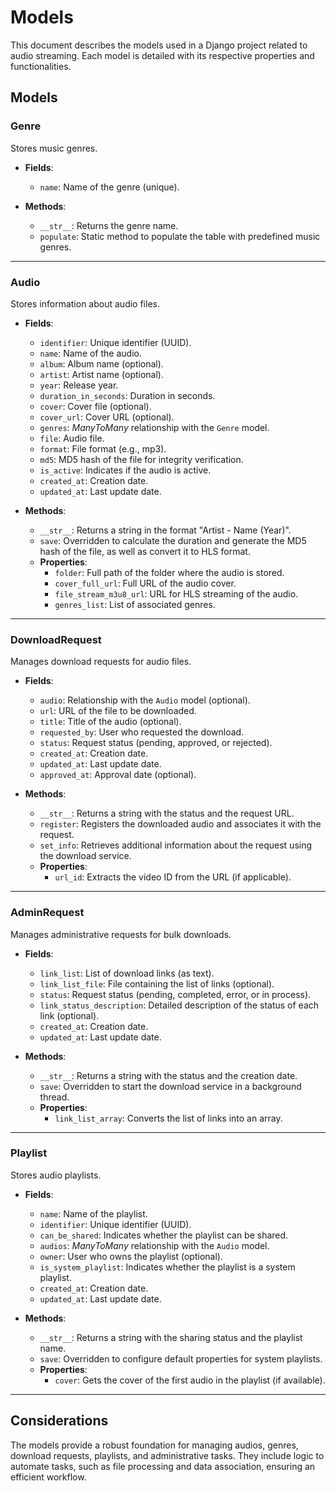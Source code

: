 # Models

This document describes the models used in a Django project related to audio streaming. Each model is detailed with its respective properties and functionalities.

## **Models**

### **Genre**

Stores music genres.

- **Fields**:
  - `name`: Name of the genre (unique).

- **Methods**:
  - `__str__`: Returns the genre name.
  - `populate`: Static method to populate the table with predefined music genres.

---

### **Audio**

Stores information about audio files.

- **Fields**:
  - `identifier`: Unique identifier (UUID).
  - `name`: Name of the audio.
  - `album`: Album name (optional).
  - `artist`: Artist name (optional).
  - `year`: Release year.
  - `duration_in_seconds`: Duration in seconds.
  - `cover`: Cover file (optional).
  - `cover_url`: Cover URL (optional).
  - `genres`: *ManyToMany* relationship with the `Genre` model.
  - `file`: Audio file.
  - `format`: File format (e.g., mp3).
  - `md5`: MD5 hash of the file for integrity verification.
  - `is_active`: Indicates if the audio is active.
  - `created_at`: Creation date.
  - `updated_at`: Last update date.

- **Methods**:
  - `__str__`: Returns a string in the format "Artist - Name (Year)".
  - `save`: Overridden to calculate the duration and generate the MD5 hash of the file, as well as convert it to HLS format.
  - **Properties**:
    - `folder`: Full path of the folder where the audio is stored.
    - `cover_full_url`: Full URL of the audio cover.
    - `file_stream_m3u8_url`: URL for HLS streaming of the audio.
    - `genres_list`: List of associated genres.

---

### **DownloadRequest**

Manages download requests for audio files.

- **Fields**:
  - `audio`: Relationship with the `Audio` model (optional).
  - `url`: URL of the file to be downloaded.
  - `title`: Title of the audio (optional).
  - `requested_by`: User who requested the download.
  - `status`: Request status (pending, approved, or rejected).
  - `created_at`: Creation date.
  - `updated_at`: Last update date.
  - `approved_at`: Approval date (optional).

- **Methods**:
  - `__str__`: Returns a string with the status and the request URL.
  - `register`: Registers the downloaded audio and associates it with the request.
  - `set_info`: Retrieves additional information about the request using the download service.
  - **Properties**:
    - `url_id`: Extracts the video ID from the URL (if applicable).

---

### **AdminRequest**

Manages administrative requests for bulk downloads.

- **Fields**:
  - `link_list`: List of download links (as text).
  - `link_list_file`: File containing the list of links (optional).
  - `status`: Request status (pending, completed, error, or in process).
  - `link_status_description`: Detailed description of the status of each link (optional).
  - `created_at`: Creation date.
  - `updated_at`: Last update date.

- **Methods**:
  - `__str__`: Returns a string with the status and the creation date.
  - `save`: Overridden to start the download service in a background thread.
  - **Properties**:
    - `link_list_array`: Converts the list of links into an array.

---

### **Playlist**

Stores audio playlists.

- **Fields**:
  - `name`: Name of the playlist.
  - `identifier`: Unique identifier (UUID).
  - `can_be_shared`: Indicates whether the playlist can be shared.
  - `audios`: *ManyToMany* relationship with the `Audio` model.
  - `owner`: User who owns the playlist (optional).
  - `is_system_playlist`: Indicates whether the playlist is a system playlist.
  - `created_at`: Creation date.
  - `updated_at`: Last update date.

- **Methods**:
  - `__str__`: Returns a string with the sharing status and the playlist name.
  - `save`: Overridden to configure default properties for system playlists.
  - **Properties**:
    - `cover`: Gets the cover of the first audio in the playlist (if available).

---

## **Considerations**

The models provide a robust foundation for managing audios, genres, download requests, playlists, and administrative tasks. They include logic to automate tasks, such as file processing and data association, ensuring an efficient workflow.
